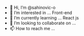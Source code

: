 - 👋 Hi, I’m @sahinovic-o
- 👀 I’m interested in ... Front-end
- 🌱 I’m currently learning ... React js
- 💞️ I’m looking to collaborate on ...
- 📫 How to reach me ...

<!---
sahinovic-o/sahinovic-o is a ✨ special ✨ repository because its `README.md` (this file) appears on your GitHub profile.
You can click the Preview link to take a look at your changes.
--->
